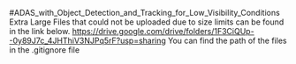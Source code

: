 #ADAS_with_Object_Detection_and_Tracking_for_Low_Visibility_Conditions
Extra Large Files that could not be uploaded due to size limits can be found in the link below.
https://drive.google.com/drive/folders/1F3CiQUp--0y89J7c_4JHThiV3NJPq5rF?usp=sharing
You can find the path of the files in the .gitignore file

